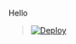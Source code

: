 Hello

> [![Deploy](https://www.herokucdn.com/deploy/button.png)](https://dashboard.heroku.com/new?template=https://github.com/minbaby01/v2heroku)
